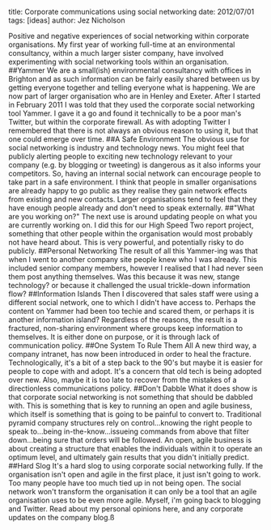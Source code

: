 title: Corporate communications using social networking
date: 2012/07/01
tags: [ideas]
author: Jez Nicholson

Positive and negative experiences of social networking within corporate organisations.
My first year of working full-time at an environmental consultancy, within a much larger sister company, have involved experimenting with social networking tools within an organisation.
##Yammer
We are a small(ish) environmental consultancy with offices in Brighton and as such information can be fairly easily shared between us by getting everyone together and telling everyone what is happening. We are now part of larger organisation who are in Henley and Exeter. After I started in February 2011 I was told that they used the corporate social networking tool Yammer. I gave it a go and found it technically to be a poor man's Twitter, but within the corporate firewall. As with adopting Twitter I remembered that there is not always an obvious reason to using it, but that one could emerge over time.
##A Safe Environment
The obvious use for social networking is industry and technology news. You might feel that publicly alerting people to exciting new technology relevant to your company (e.g. by blogging or tweeting) is dangerous as it also informs your competitors. So, having an internal social network can encourage people to take part in a safe environment.
I think that people in smaller organisations are already happy to go public as they realise they gain network effects from existing and new contacts. Larger organisations tend to feel that they have enough people already and don't need to speak externally.
##"What are you working on?"
The next use is around updating people on what you are currently working on. I did this for our High Speed Two report project, something that other people within the organisation would most probably not have heard about.
This is very powerful, and potentially risky to do publicly.
##Personal Networking
The result of all this Yammer-ing was that when I went to another company site people knew who I was already. This included senior company members, however I realised that I had never seen them post anything themselves. Was this because it was new, stange technology? or because it challenged the usual trickle-down information flow?
##Information Islands
Then I discovered that sales staff were using a different social network, one to which I didn't have access to. Perhaps the content on Yammer had been too techie and scared them, or perhaps it is another information island? Regardless of the reasons, the result is a fractured, non-sharing environment where groups keep information to themselves. It is either done on purpose, or it is through lack of communication policy.
##One System To Rule Them All
A new third way, a company intranet, has now been introduced in order to heal the fracture. Technologically, it's a bit of a step back to the 90's but maybe it is easier for people to cope with and adopt. It's a concern that old tech is being adopted over new. Also, maybe it is too late to recover from the mistakes of a directionless communications policy.
##Don't Dabble
What it does show is that corporate social networking is not something that should be dabbled with. This is something that is key to running an open and agile business, which itself is something that is going to be painful to convert to.
Traditional pyramid company structures rely on control...knowing the right people to speak to...being in-the-know...issueing commands from above that filter down...being sure that orders will be followed.
An open, agile business is about creating a structure that enables the individuals within it to operate an optimum level, and ultimately gain results that you didn't initially predict.
##Hard Slog
It's a hard slog to using corporate social networking fully. If the organisation isn't open and agile in the first place, it just isn't going to work. Too many people have too much tied up in not being open. The social network won't transform the organisation it can only be a tool that an agile organisation uses to be even more agile.
Myself, i'm going back to blogging and Twitter. Read about my personal opinions here, and any corporate updates on the company blog.ß
